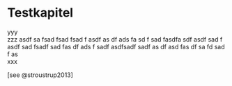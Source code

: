 # Testkapitel

<div class="drawer">
yyy
</div>

<div class="excerpt" source="G. Kolousek">
zzz asdf sa fsad fsad fsad f asdf
as df ads fa sd f sad fasdfa sdf asdf sad f asdf sad fsadf sad fas df ads f
sadf asdfsadf sadf as df asd fas df sa fd sad f as
</div>

<div class="annotation" title="Tipp">
xxx
</div>

[see @stroustrup2013]